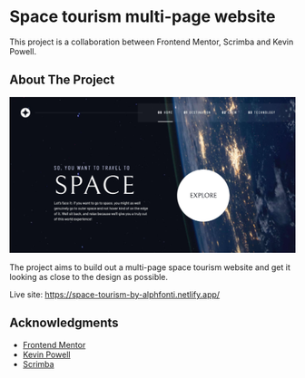 # Space tourism multi-page website

This project is a collaboration between Frontend Mentor, Scrimba and Kevin Powell.

## About The Project

![Space Travel screenshot](./screenshot.jpg)

The project aims to build out a multi-page space tourism website and get it looking as close to the design as possible.

Live site: https://space-tourism-by-alphfonti.netlify.app/

## Acknowledgments

- [Frontend Mentor](https://www.frontendmentor.io/challenges/space-tourism-multipage-website-gRWj1URZ3)
- [Kevin Powell](https://www.youtube.com/kevinpowell)
- [Scrimba](https://scrimba.com/)